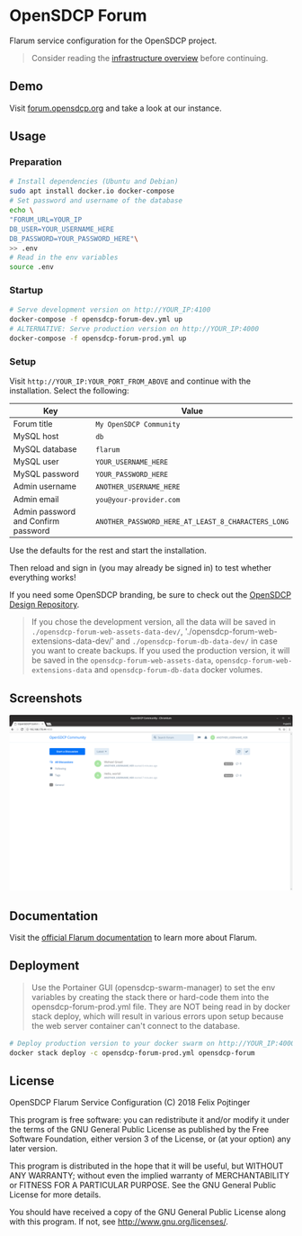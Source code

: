 # OpenSDCP Forum

Flarum service configuration for the OpenSDCP project.

> Consider reading the [infrastructure overview](https://github.com/opensdcp/opensdcp-infrastructure#overview) before continuing.

## Demo

Visit [forum.opensdcp.org](https://forum.opensdcp.org/) and take a look at our instance.

## Usage

### Preparation

```bash
# Install dependencies (Ubuntu and Debian)
sudo apt install docker.io docker-compose
# Set password and username of the database
echo \
"FORUM_URL=YOUR_IP
DB_USER=YOUR_USERNAME_HERE
DB_PASSWORD=YOUR_PASSWORD_HERE"\
>> .env
# Read in the env variables
source .env
```

### Startup

```bash
# Serve development version on http://YOUR_IP:4100
docker-compose -f opensdcp-forum-dev.yml up
# ALTERNATIVE: Serve production version on http://YOUR_IP:4000
docker-compose -f opensdcp-forum-prod.yml up
```

### Setup

Visit `http://YOUR_IP:YOUR_PORT_FROM_ABOVE` and continue with the installation. Select the following:

| Key                                 | Value                                              |
| ----------------------------------- | -------------------------------------------------- |
| Forum title                         | `My OpenSDCP Community`                            |
| MySQL host                          | `db`                                               |
| MySQL database                      | `flarum`                                           |
| MySQL user                          | `YOUR_USERNAME_HERE`                               |
| MySQL password                      | `YOUR_PASSWORD_HERE`                               |
| Admin username                      | `ANOTHER_USERNAME_HERE`                            |
| Admin email                         | `you@your-provider.com`                            |
| Admin password and Confirm password | `ANOTHER_PASSWORD_HERE_AT_LEAST_8_CHARACTERS_LONG` |

Use the defaults for the rest and start the installation.

Then reload and sign in (you may already be signed in) to test whether everything works!

If you need some OpenSDCP branding, be sure to check out the [OpenSDCP Design Repository](https://github.com/opensdcp/opensdcp-design).

> If you chose the development version, all the data will be saved in `./opensdcp-forum-web-assets-data-dev/`, './opensdcp-forum-web-extensions-data-dev/' and `./opensdcp-forum-db-data-dev/` in case you want to create backups. If you used the production version, it will be saved in the `opensdcp-forum-web-assets-data`, `opensdcp-forum-web-extensions-data` and `opensdcp-forum-db-data` docker volumes.

## Screenshots

![Start page in Flarum instance](screenshots/startpage.png)

## Documentation

Visit the [official Flarum documentation](http://flarum.org/docs/) to learn more about Flarum.

## Deployment

> Use the Portainer GUI (opensdcp-swarm-manager) to set the env variables by creating the stack there or hard-code them into the opensdcp-forum-prod.yml file. They are NOT being read in by docker stack deploy, which will result in various errors upon setup because the web server container can't connect to the database.

```bash
# Deploy production version to your docker swarm on http://YOUR_IP:4000
docker stack deploy -c opensdcp-forum-prod.yml opensdcp-forum
```

## License

OpenSDCP Flarum Service Configuration (C) 2018 Felix Pojtinger

This program is free software: you can redistribute it and/or modify
it under the terms of the GNU General Public License as published by
the Free Software Foundation, either version 3 of the License, or
(at your option) any later version.

This program is distributed in the hope that it will be useful,
but WITHOUT ANY WARRANTY; without even the implied warranty of
MERCHANTABILITY or FITNESS FOR A PARTICULAR PURPOSE. See the
GNU General Public License for more details.

You should have received a copy of the GNU General Public License
along with this program. If not, see <http://www.gnu.org/licenses/>.

